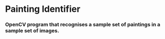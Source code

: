 # Painting Identifier

### OpenCV program that recognises a sample set of paintings in a sample set of images.